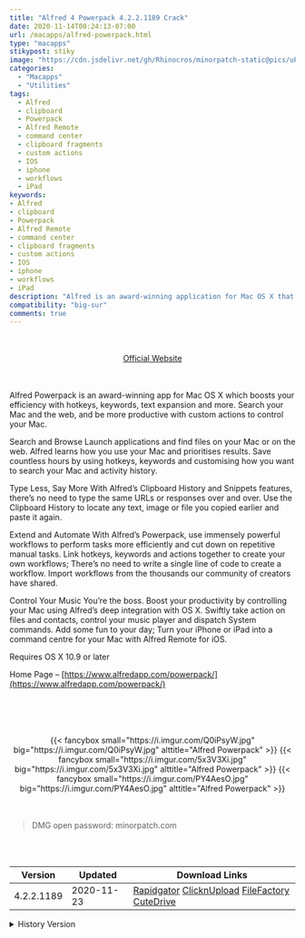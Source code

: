 ```yaml
---
title: "Alfred 4 Powerpack 4.2.2.1189 Crack"
date: 2020-11-14T00:24:13-07:00
url: /macapps/alfred-powerpack.html
type: "macapps"
stikypost: stiky
image: "https://cdn.jsdelivr.net/gh/Rhinocros/minorpatch-static@pics/uPic/iTH3GM.png"
categories:
  - "Macapps"
  - "Utilities"
tags:
  - Alfred
  - clipboard
  - Powerpack
  - Alfred Remote
  - command center
  - clipboard fragments
  - custom actions
  - IOS
  - iphone
  - workflows
  - iPad
keywords:
- Alfred
- clipboard
- Powerpack
- Alfred Remote
- command center
- clipboard fragments
- custom actions
- IOS
- iphone
- workflows
- iPad
description: "Alfred is an award-winning application for Mac OS X that increases their efficiency with quick keys, keywords, text expansion and more. Search your Mac and the web, and be more productive with custom actions to control your Mac."
compatibility: "big-sur"
comments: true
---
```


<br/>
<br/>
<center>
<a href="https://www.alfredapp.com/powerpack/" target="blank"><div class="border border-blue-500 rounded-lg transition duration-500 
    ease-in-out w-48 text-lg text-blue-500 text-center px-2 hover:bg-blue-500 hover:text-white">
  Official Website 
</div></a>
</center>
<br/>
<br/>

Alfred Powerpack is an award-winning app for Mac OS X which boosts your efficiency with hotkeys, keywords, text expansion and more. Search your Mac and the web, and be more productive with custom actions to control your Mac.


Search and Browse Launch applications and find files on your Mac or on the web. Alfred learns how you use your Mac and prioritises results. Save countless hours by using hotkeys, keywords and customising how you want to search your Mac and activity history.



Type Less, Say More With Alfred’s Clipboard History and Snippets features, there’s no need to type the same URLs or responses over and over. Use the Clipboard History to locate any text, image or file you copied earlier and paste it again.



Extend and Automate With Alfred’s Powerpack, use immensely powerful workflows to perform tasks more efficiently and cut down on repetitive manual tasks. Link hotkeys, keywords and actions together to create your own workflows; There’s no need to write a single line of code to create a workflow. Import workflows from the thousands our community of creators have shared.



Control Your Music You’re the boss. Boost your productivity by controlling your Mac using Alfred’s deep integration with OS X. Swiftly take action on files and contacts, control your music player and dispatch System commands. Add some fun to your day; Turn your iPhone or iPad into a command centre for your Mac with Alfred Remote for iOS.


Requires OS X 10.9 or later

Home Page – [https://www.alfredapp.com/powerpack/](https://www.alfredapp.com/powerpack/)


<br/>
<br/>
<script async src="https://pagead2.googlesyndication.com/pagead/js/adsbygoogle.js"></script>
<ins class="adsbygoogle"
     style="display:block; text-align:center;"
     data-ad-layout="in-article"
     data-ad-format="fluid"
     data-ad-client="ca-pub-8746275014476192"
     data-ad-slot="5144997159"></ins>
<script>
     (adsbygoogle = window.adsbygoogle || []).push({});
</script>
<br/>
<br/>


<center>

<div class="w-full grid grid-cols-3 flex gap-2">
{{< fancybox small="https://i.imgur.com/Q0iPsyW.jpg" big="https://i.imgur.com/Q0iPsyW.jpg" alttitle="Alfred Powerpack" >}}
{{< fancybox small="https://i.imgur.com/5x3V3Xi.jpg" big="https://i.imgur.com/5x3V3Xi.jpg" alttitle="Alfred Powerpack" >}}
{{< fancybox small="https://i.imgur.com/PY4AesO.jpg" big="https://i.imgur.com/PY4AesO.jpg" alttitle="Alfred Powerpack" >}}
</div>

</center>

<br/>
<br/>


> DMG open password: minorpatch.com

<br/>

<br/>
<div id="history_version" class="history_version">

| Version | Updated | Download Links |
| ---- | ---- | ---- |
| 4.2.2.1189 | 2020-11-23 | [Rapidgator](https://ouo.io/S4ckZV)   [ClicknUpload](https://ouo.io/A86hNG)   [FileFactory](https://ouo.io/nCTOs8)   [CuteDrive](https://ouo.io/RVfhgY) |
<details>
<summary>History Version</summary>

| Version | Updated | Download Links |
| ---- | ---- | ---- |
| 4.2.1.1187 | 2020-11-14 | [Rapidgator](https://ouo.io/ZzPrls)   [ClicknUpload](https://ouo.io/fhl7k2)   [FileFactory](https://ouo.io/br0mMe)   [CuteDrive](https://ouo.io/f6CxfP) |
| 4.2.1.1186 | 2020-11-13 | [Rapidgator](https://ouo.io/Z4RYME)   [ClicknUpload](https://ouo.io/YOGQ3t)   [FileFactory](https://ouo.io/2hWN2JZ)   [CuteDrive](https://ouo.io/RvX54Z) |
| 4.2.1183 | 2020-11-07 | [Rapidgator](https://ouo.io/JPF19h)   [ClicknUpload](https://ouo.io/618cng)   [FileFactory](https://ouo.io/1VgBHb)   [CuteDrive](https://ouo.io/58JAXsV) |
| 4.2.1182 | 2020-11-05 | [Rapidgator](https://ouo.io/diLxCg)   [ClicknUpload](https://ouo.io/SiLZnJq)   [FileFactory](https://ouo.io/zi3hgm)   [CuteDrive](https://ouo.io/bXfnGh9) |
| 4.2.1180 | 2020-10-29 | [Rapidgator](https://ouo.io/xiK0X3)   [ClicknUpload](https://ouo.io/x739sa)   [FileFactory](https://ouo.io/YamrNp)   [CuteDrive](https://ouo.io/LdpqKz) |
| 4.1.2.1175 | 2020-10-04 | [UsersCloud](https://ouo.io/X2waen8)   [ClicknUpload](https://ouo.io/zZNyTl)   [FileFactory](https://ouo.io/06Kf0K)   [CuteDrive](https://ouo.io/mYj74v) |
| 4.1.2.1115 | 2020-10-02 | [UsersCloud](https://ouo.io/AJByjU)   [ClicknUpload](https://ouo.io/xF7VQJ)   [FileFactory](https://ouo.io/RoSgq9)   [CuteDrive](https://ouo.io/uDetxU) |
| 4.1.1.1172 | 2020-09-02 | [UsersCloud](https://ouo.io/LbayBjq)   [ClicknUpload](https://ouo.io/VXd1Va)   [FileFactory](https://ouo.io/3BZ8L4)   [CuteDrive](https://ouo.io/TIZctz) |
| 4.1.1171 | 2020-08-20 | [UsersCloud](https://ouo.io/X1zIcr)   [ClicknUpload](https://ouo.io/E13AOm)   [FileFactory](https://ouo.io/gVeL1l)   [CuteDrive](https://ouo.io/FejUzy) |
| 4.1.1170 | 2020-08-05 | [UsersCloud](https://ouo.io/0nqzGE)   [ClicknUpload](https://ouo.io/4vItEmU)   [FileFactory](https://ouo.io/q8ozmJ)   [CuteDrive](https://ouo.io/QtzIQK) |
| 4.1.1167 | 2020-07-10 | [UsersCloud](https://ouo.io/NbWtTI)   [ClicknUpload](https://ouo.io/bJBlDFc)   [FileFactory](https://ouo.io/f1lgVV)   [CuteDrive](https://ouo.io/Tfe5D6) |
| 4.1.1166 | 2020-07-04 | [UsersCloud](https://ouo.io/yl9duX9)   [ClicknUpload](https://ouo.io/MJddApW)   [FileFactory](https://ouo.io/GWJeFwT)   [CuteDrive](https://ouo.io/nGRaPa) |
| 4.1.1165 | 2020-07-01 | [UsersCloud](https://ouo.io/DMT84l)   [ClicknUpload](https://ouo.io/q0elJV)   [FileFactory](https://ouo.io/n94oqL)   [CuteDrive](https://ouo.io/CYkMg2) |
| 4.1.1164 | 2020-06-24 | [UsersCloud](https://ouo.io/1uszBW)   [ClicknUpload](https://ouo.io/5n0DCR)   [FileFactory](https://ouo.io/2OQxUQ)   [CuteDrive](https://ouo.io/cXslfC) |
| 4.1.1162 | 2020-06-23 | [UsersCloud](https://ouo.io/Hves3mI)   [ClicknUpload](https://ouo.io/JAJHD0)   [FileFactory](https://ouo.io/0Pt2EX)   [CuteDrive](https://ouo.io/nJW95M) |
| 4.0.9.1144 | 2020-03-21 | [UsersCloud](https://ouo.io/MsPIxBa)   [ClicknUpload](https://ouo.io/nM3ELY)   [FileFactory](https://ouo.io/Y97lFjv)   [CuteDrive](https://ouo.io/dvbLGQm) |
| 4.0.9.1143 | 2020-03-08 | [UsersCloud](https://ouo.io/s1JpNL)   [ClicknUpload](https://ouo.io/araFP0)   [FileFactory](https://ouo.io/3i96Xg)   [CuteDrive](https://ouo.io/wKFkSG) |
| 4.0.9.1142 | 2020-02-23 | [UsersCloud](https://ouo.io/khc9FF)   [ClicknUpload](https://ouo.io/bHS4Rg8)   [FileFactory](https://ouo.io/QFZuNV)   [CuteDrive](https://ouo.io/ozqs97) |
| 4.0.9.1141 | 2020-02-21 | [UsersCloud](https://ouo.io/IrCaoj)   [ClicknUpload](https://ouo.io/y4R2JUl)   [FileFactory](https://ouo.io/8uTODa)   [CuteDrive](https://ouo.io/HzNr9ND) |
| 4.0.8.1135 | 2020-01-18 | [UsersCloud](https://ouo.io/LUMOFv)   [ClicknUpload](https://ouo.io/Hkehv1)   [Mega](https://ouo.io/0CVNd)   [CuteDrive](https://ouo.io/bU5dMX) |
</details>

</div>
